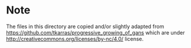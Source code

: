 # Note
The files in this directory are copied and/or slightly adapted from <https://github.com/tkarras/progressive_growing_of_gans>
which are under <http://creativecommons.org/licenses/by-nc/4.0/> license.